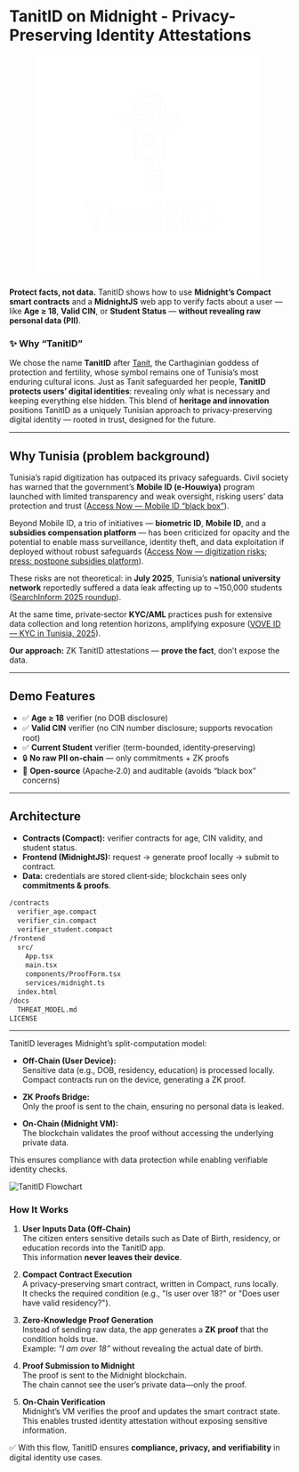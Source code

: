 # TanitID on Midnight - Privacy-Preserving Identity Attestations

<p align="center">
  <img src="assets/zktanitid-logo.png" width="400" />
</p>

**Protect facts, not data.** TanitID shows how to use **Midnight’s Compact smart contracts** and a **MidnightJS** web app to verify facts about a user — like **Age ≥ 18**, **Valid CIN**, or **Student Status** — **without revealing raw personal data (PII)**.

### ✨ Why “TanitID”
We chose the name **TanitID** after [Tanit](https://en.wikipedia.org/wiki/Tanit), the Carthaginian goddess of protection and fertility, whose symbol remains one of Tunisia’s most enduring cultural icons. Just as Tanit safeguarded her people, **TanitID protects users’ digital identities**: revealing only what is necessary and keeping everything else hidden. This blend of **heritage and innovation** positions TanitID as a uniquely Tunisian approach to privacy-preserving digital identity — rooted in trust, designed for the future.

---

## Why Tunisia (problem background)
Tunisia’s rapid digitization has outpaced its privacy safeguards. Civil society has warned that the government’s **Mobile ID (e‑Houwiya)** program launched with limited transparency and weak oversight, risking users’ data protection and trust ([Access Now — Mobile ID “black box”](https://www.accessnow.org/tunisia-must-open-mobile-id-black-box/)).

Beyond Mobile ID, a trio of initiatives — **biometric ID**, **Mobile ID**, and a **subsidies compensation platform** — has been criticized for opacity and the potential to enable mass surveillance, identity theft, and data exploitation if deployed without robust safeguards ([Access Now — digitization risks](https://www.accessnow.org/tunisias-digitization-programs-threaten-the-privacy-of-millions/); [press: postpone subsidies platform](https://www.accessnow.org/press-release/tunisia-postpone-digital-platform-for-subsidies-compensation-launch/)).

These risks are not theoretical: in **July 2025**, Tunisia’s **national university network** reportedly suffered a data leak affecting up to ~150,000 students ([SearchInform 2025 roundup](https://searchinform.com/blog/2025/7/16/data-breaches-in-saudi-arabia-and-tunisia/)).

At the same time, private‑sector **KYC/AML** practices push for extensive data collection and long retention horizons, amplifying exposure ([VOVE ID — KYC in Tunisia, 2025](https://blog.voveid.com/kyc-compliance-in-tunisia-a-2025-guide-for-digital-businesses/)).

**Our approach:** ZK TanitID attestations — **prove the fact**, don’t expose the data.

---

## Demo Features
- ✅ **Age ≥ 18** verifier (no DOB disclosure)
- ✅ **Valid CIN** verifier (no CIN number disclosure; supports revocation root)
- ✅ **Current Student** verifier (term-bounded, identity‑preserving)
- 🔒 **No raw PII on‑chain** — only commitments + ZK proofs
- 🧾 **Open-source** (Apache‑2.0) and auditable (avoids “black box” concerns)

---

## Architecture
- **Contracts (Compact):** verifier contracts for age, CIN validity, and student status.
- **Frontend (MidnightJS):** request → generate proof locally → submit to contract.
- **Data:** credentials are stored client‑side; blockchain sees only **commitments & proofs**.

```
/contracts
  verifier_age.compact
  verifier_cin.compact
  verifier_student.compact
/frontend
  src/
    App.tsx
    main.tsx
    components/ProofForm.tsx
    services/midnight.ts
  index.html
/docs
  THREAT_MODEL.md
LICENSE
```

---

TanitID leverages Midnight’s split-computation model:

- **Off-Chain (User Device):**  
  Sensitive data (e.g., DOB, residency, education) is processed locally.  
  Compact contracts run on the device, generating a ZK proof.  

- **ZK Proofs Bridge:**  
  Only the proof is sent to the chain, ensuring no personal data is leaked.  

- **On-Chain (Midnight VM):**  
  The blockchain validates the proof without accessing the underlying private data.  

This ensures compliance with data protection while enabling verifiable identity checks.

![TanitID Flowchart](./assets/tanitid_midnight_flowchart.png)

### How It Works

1. **User Inputs Data (Off-Chain)**  
   The citizen enters sensitive details such as Date of Birth, residency, or education records into the TanitID app.  
   This information **never leaves their device**.

2. **Compact Contract Execution**  
   A privacy-preserving smart contract, written in Compact, runs locally.  
   It checks the required condition (e.g., "Is user over 18?" or "Does user have valid residency?").

3. **Zero-Knowledge Proof Generation**  
   Instead of sending raw data, the app generates a **ZK proof** that the condition holds true.  
   Example: *“I am over 18”* without revealing the actual date of birth.

4. **Proof Submission to Midnight**  
   The proof is sent to the Midnight blockchain.  
   The chain cannot see the user’s private data—only the proof.

5. **On-Chain Verification**  
   Midnight’s VM verifies the proof and updates the smart contract state.  
   This enables trusted identity attestation without exposing sensitive information.

✅ With this flow, TanitID ensures **compliance, privacy, and verifiability** in digital identity use cases.

